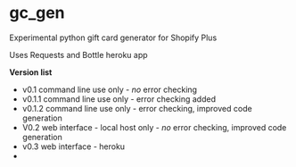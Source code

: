 # gc_gen

Experimental python gift card generator for Shopify Plus 

Uses Requests and Bottle 
heroku app

**Version list**
- v0.1   command line use only - *no* error checking
- v0.1.1 command line use only - error checking added
- v0.1.2 command line use only - error checking, improved code generation
- V0.2   web interface - local host only - *no* error checking, improved code generation
- v0.3   web interface - heroku 
- 


